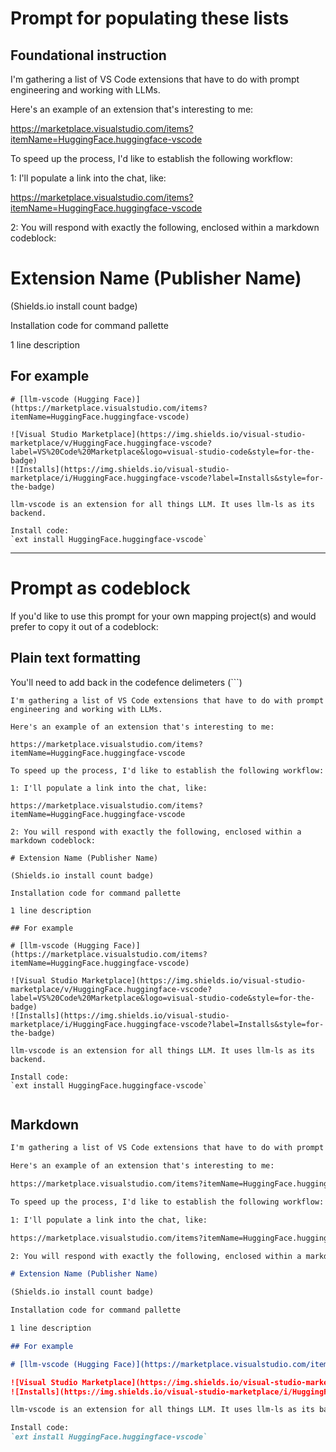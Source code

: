 # Prompt for populating these lists

## Foundational instruction

I'm gathering a list of VS Code extensions that have to do with prompt engineering and working with LLMs.

Here's an example of an extension that's interesting to me:

https://marketplace.visualstudio.com/items?itemName=HuggingFace.huggingface-vscode

To speed up the process, I'd like to establish the following workflow:

1: I'll populate a link into the chat, like:

https://marketplace.visualstudio.com/items?itemName=HuggingFace.huggingface-vscode

2: You will respond with exactly the following, enclosed within a markdown codeblock:

# Extension Name (Publisher Name)

(Shields.io install count badge)

Installation code for command pallette

1 line description

## For example

```
# [llm-vscode (Hugging Face)](https://marketplace.visualstudio.com/items?itemName=HuggingFace.huggingface-vscode)

![Visual Studio Marketplace](https://img.shields.io/visual-studio-marketplace/v/HuggingFace.huggingface-vscode?label=VS%20Code%20Marketplace&logo=visual-studio-code&style=for-the-badge)
![Installs](https://img.shields.io/visual-studio-marketplace/i/HuggingFace.huggingface-vscode?label=Installs&style=for-the-badge)
 
llm-vscode is an extension for all things LLM. It uses llm-ls as its backend.

Install code:
`ext install HuggingFace.huggingface-vscode`

```

 ---

 # Prompt as codeblock

 If you'd like to use this prompt for your own mapping project(s) and would prefer to copy it out of a codeblock:

 ## Plain text formatting

 You'll need to add back in the codefence delimeters (```)

 ```text
 I'm gathering a list of VS Code extensions that have to do with prompt engineering and working with LLMs.

Here's an example of an extension that's interesting to me:

https://marketplace.visualstudio.com/items?itemName=HuggingFace.huggingface-vscode

To speed up the process, I'd like to establish the following workflow:

1: I'll populate a link into the chat, like:

https://marketplace.visualstudio.com/items?itemName=HuggingFace.huggingface-vscode

2: You will respond with exactly the following, enclosed within a markdown codeblock:

# Extension Name (Publisher Name)

(Shields.io install count badge)

Installation code for command pallette

1 line description

## For example

# [llm-vscode (Hugging Face)](https://marketplace.visualstudio.com/items?itemName=HuggingFace.huggingface-vscode)

![Visual Studio Marketplace](https://img.shields.io/visual-studio-marketplace/v/HuggingFace.huggingface-vscode?label=VS%20Code%20Marketplace&logo=visual-studio-code&style=for-the-badge)
![Installs](https://img.shields.io/visual-studio-marketplace/i/HuggingFace.huggingface-vscode?label=Installs&style=for-the-badge)
 
llm-vscode is an extension for all things LLM. It uses llm-ls as its backend.

Install code:
`ext install HuggingFace.huggingface-vscode`


```

## Markdown

 ```markdown
 I'm gathering a list of VS Code extensions that have to do with prompt engineering and working with LLMs.

Here's an example of an extension that's interesting to me:

https://marketplace.visualstudio.com/items?itemName=HuggingFace.huggingface-vscode

To speed up the process, I'd like to establish the following workflow:

1: I'll populate a link into the chat, like:

https://marketplace.visualstudio.com/items?itemName=HuggingFace.huggingface-vscode

2: You will respond with exactly the following, enclosed within a markdown codeblock:

# Extension Name (Publisher Name)

(Shields.io install count badge)

Installation code for command pallette

1 line description

## For example

# [llm-vscode (Hugging Face)](https://marketplace.visualstudio.com/items?itemName=HuggingFace.huggingface-vscode)

![Visual Studio Marketplace](https://img.shields.io/visual-studio-marketplace/v/HuggingFace.huggingface-vscode?label=VS%20Code%20Marketplace&logo=visual-studio-code&style=for-the-badge)
![Installs](https://img.shields.io/visual-studio-marketplace/i/HuggingFace.huggingface-vscode?label=Installs&style=for-the-badge)
 
llm-vscode is an extension for all things LLM. It uses llm-ls as its backend.

Install code:
`ext install HuggingFace.huggingface-vscode`


```
